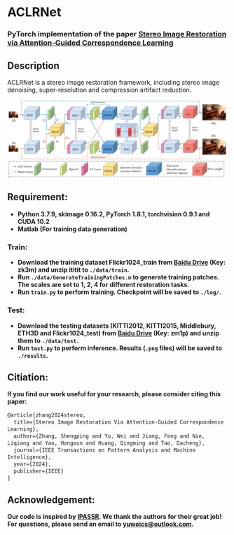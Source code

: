 # ACLRNet
### PyTorch implementation of the paper [Stereo Image Restoration via Attention-Guided Correspondence Learning](https://ieeexplore.ieee.org/abstract/document/10412659/)

## Description

ACLRNet is a stereo image restoration framework, including stereo image denoising, super-resolution and compression artifact reduction.

<p align="center"> 
<img src="img/ACLRNet.png">
</p>

## Requirement:
* **Python 3.7.9, skimage 0.16.2, PyTorch 1.8.1, torchvision 0.9.1 and CUDA 10.2**
* **Matlab (For training data generation)**

### Train:
* **Download the training dataset Flickr1024_train from [Baidu Drive](https://pan.baidu.com/s/1Ov1bXigTA_F0OyXPDRPGHA ) (Key: zk3m) and unzip ititit to `./data/train`.** 
* **Run `./data/GenerateTrainingPatches.m` to generate training patches. The scales are set to 1, 2, 4 for different restoration tasks.**
* **Run `train.py` to perform training. Checkpoint will be saved to  `./log/`.**

### Test:
* **Download the testing datasets (KITTI2012, KITTI2015, Middlebury, ETH3D and Flickr1024_test) from [Baidu Drive](https://pan.baidu.com/s/1ZZGaDbpx03dGEzi97jY8IA) (Key: zm1p)  and unzip them to `./data/test`.**
* **Run `test.py` to perform inference. Results (`.png` files) will be saved to `./results`.**

## Citiation:
**If you find our work useful for your research, please consider citing this paper:**
```
@article{zhang2024stereo,
  title={Stereo Image Restoration Via Attention-Guided Correspondence Learning},
  author={Zhang, Shengping and Yu, Wei and Jiang, Feng and Nie, Liqiang and Yao, Hongxun and Huang, Qingming and Tao, Dacheng},
  journal={IEEE Transactions on Pattern Analysis and Machine Intelligence},
  year={2024},
  publisher={IEEE}
}
```

## Acknowledgement:
**Our code is inspired by [IPASSR](https://github.com/YingqianWang/iPASSR). We thank the authors for their great job!** 
**For questions, please send an email to [yuweics@outlook.com](yuweics@outlook.com).**
